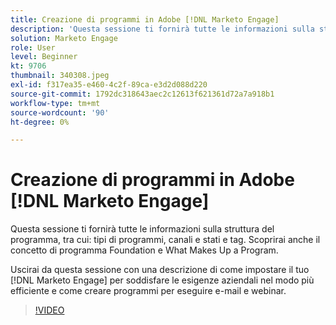 ```yaml
---
title: Creazione di programmi in Adobe [!DNL Marketo Engage]
description: 'Questa sessione ti fornirà tutte le informazioni sulla struttura del programma, tra cui: tipi di programmi, canali e stati e tag.'
solution: Marketo Engage
role: User
level: Beginner
kt: 9706
thumbnail: 340308.jpeg
exl-id: f317ea35-e460-4c2f-89ca-e3d2d088d220
source-git-commit: 1792dc318643aec2c12613f621361d72a7a918b1
workflow-type: tm+mt
source-wordcount: '90'
ht-degree: 0%

---
```


# Creazione di programmi in Adobe [!DNL Marketo Engage]

Questa sessione ti fornirà tutte le informazioni sulla struttura del programma, tra cui: tipi di programmi, canali e stati e tag. Scoprirai anche il concetto di programma Foundation e What Makes Up a Program.

Uscirai da questa sessione con una descrizione di come impostare il tuo [!DNL Marketo Engage] per soddisfare le esigenze aziendali nel modo più efficiente e come creare programmi per eseguire e-mail e webinar.

>[!VIDEO](https://video.tv.adobe.com/v/340308/?quality=12&learn=on)
